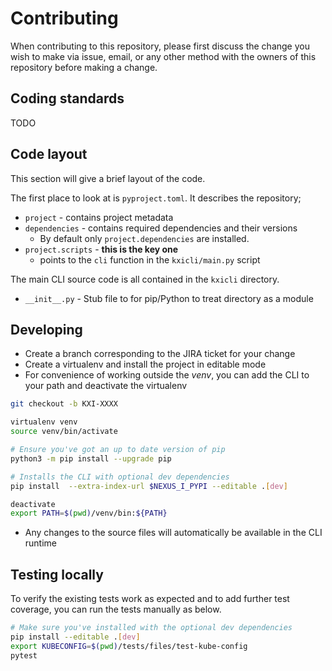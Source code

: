 # Contributing

When contributing to this repository, please first discuss the change you wish to make via issue,
email, or any other method with the owners of this repository before making a change.

## Coding standards

TODO

## Code layout

This section will give a brief layout of the code.

The first place to look at is `pyproject.toml`.
It describes the repository;

- `project` - contains project metadata
- `dependencies` - contains required dependencies and their versions
    - By default only `project.dependencies` are installed.
- `project.scripts` - **this is the key one**
    - points to the `cli` function in the `kxicli/main.py` script

The main CLI source code is all contained in the `kxicli` directory.

- `__init__.py` - Stub file to for pip/Python to treat directory as a module

## Developing

- Create a branch corresponding to the JIRA ticket for your change
- Create a virtualenv and install the project in editable mode
- For convenience of working outside the _venv_, you can add the CLI to your path and deactivate the virtualenv

```bash
git checkout -b KXI-XXXX

virtualenv venv
source venv/bin/activate

# Ensure you've got an up to date version of pip
python3 -m pip install --upgrade pip

# Installs the CLI with optional dev dependencies
pip install  --extra-index-url $NEXUS_I_PYPI --editable .[dev]

deactivate
export PATH=$(pwd)/venv/bin:${PATH}
```

- Any changes to the source files will automatically be available in the CLI runtime

## Testing locally

To verify the existing tests work as expected and to add further test coverage, you can run the tests manually
as below.

```bash
# Make sure you've installed with the optional dev dependencies
pip install --editable .[dev]
export KUBECONFIG=$(pwd)/tests/files/test-kube-config
pytest
```
